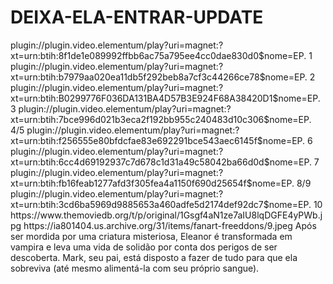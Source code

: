 # DEIXA-ELA-ENTRAR-UPDATE


<item>
<title>[COLOR silver][B] DEIXA ELA ENTRAR 1º TEMPORADA [/COLOR][/B][COLOR yellow]  FULL HD  [B][/COLOR][/B]</title>
<link>plugin://plugin.video.elementum/play?uri=magnet:?xt=urn:btih:8f1de1e089992ffbb6ac75a795ee4cc0dae830d0$nome=EP. 1</link>
<link>plugin://plugin.video.elementum/play?uri=magnet:?xt=urn:btih:b7979aa020ea11db5f292beb8a7cf3c44266ce78$nome=EP. 2</link>
<link>plugin://plugin.video.elementum/play?uri=magnet:?xt=urn:btih:B0299776F036DA131BA4D57B3E924F68A38420D1$nome=EP. 3</link>
<link>plugin://plugin.video.elementum/play?uri=magnet:?xt=urn:btih:7bce996d021b3eca2f192bb955c240483d10c306$nome=EP. 4/5</link>
<link>plugin://plugin.video.elementum/play?uri=magnet:?xt=urn:btih:f256555e80bfdcfae83e692291bce543aec6145f$nome=EP. 6</link>
<link>plugin://plugin.video.elementum/play?uri=magnet:?xt=urn:btih:6cc4d69192937c7d678c1d31a49c58042ba66d0d$nome=EP. 7</link>
<link>plugin://plugin.video.elementum/play?uri=magnet:?xt=urn:btih:fb16feab1277afd3f305fea4a1150f690d25654f$nome=EP. 8/9</link>
<link>plugin://plugin.video.elementum/play?uri=magnet:?xt=urn:btih:3cd6ba5969d9885653a460adfe5d2174def92dc7$nome=EP. 10</link>
<thumbnail>https://www.themoviedb.org/t/p/original/1Gsgf4aN1ze7aIU8lqDGFE4yPWb.jpg</thumbnail>
<fanart>https://ia801404.us.archive.org/31/items/fanart-freeddons/9.jpeg</fanart>
<info>Após ser mordida por uma criatura misteriosa, Eleanor é transformada em vampira e leva uma vida de solidão por conta dos perigos de ser descoberta. Mark, seu pai, está disposto a fazer de tudo para que ela sobreviva (até mesmo alimentá-la com seu próprio sangue).</info>
</item> 
